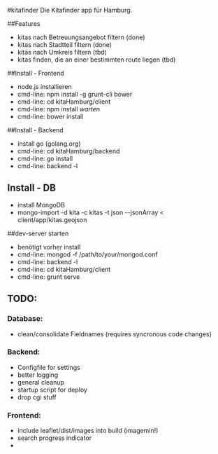 #kitafinder
Die Kitafinder app für Hamburg.

##Features
- kitas nach Betreuungsangebot filtern (done)
- kitas nach Stadtteil filtern (done)
- kitas nach Umkreis filtern (tbd)
- kitas finden, die an einer bestimmten route liegen (tbd)


##Install - Frontend
- node.js installieren
- cmd-line: npm install -g grunt-cli bower
- cmd-line: cd kitaHamburg/client
- cmd-line: npm install *warten*
- cmd-line: bower install

##Install - Backend
- install go (golang.org)
- cmd-line: cd kitaHamburg/backend
- cmd-line: go install
- cmd-line: backend -l

## Install - DB
- install MongoDB
- mongo-import -d kita -c kitas -t json --jsonArray < client/app/kitas.geojson

##dev-server starten
- benötigt vorher install
- cmd-line: mongod -f /path/to/your/mongod.conf
- cmd-line: backend -l
- cmd-line: cd kitaHamburg/client
- cmd-line: grunt serve


## TODO:
### Database:
- clean/consolidate Fieldnames (requires syncronous code changes)

### Backend:
- Configfile for settings
- better logging
- general cleanup
- startup script for deploy
- drop cgi stuff

### Frontend:
- include leaflet/dist/images into build (imagemin!)
- search progress indicator
- 